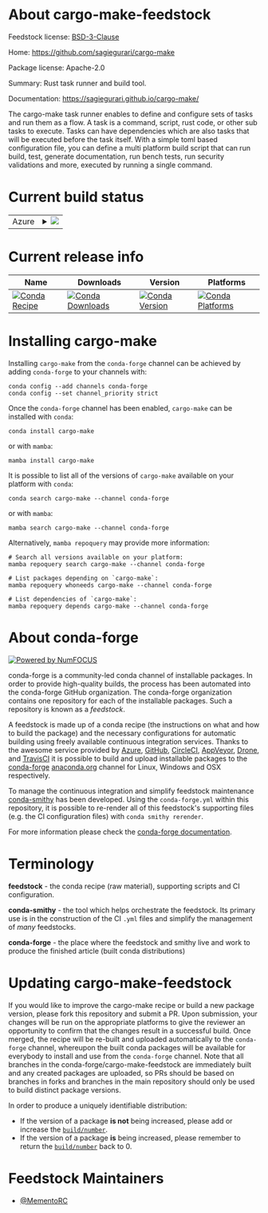 About cargo-make-feedstock
==========================

Feedstock license: [BSD-3-Clause](https://github.com/conda-forge/cargo-make-feedstock/blob/main/LICENSE.txt)

Home: https://github.com/sagiegurari/cargo-make

Package license: Apache-2.0

Summary: Rust task runner and build tool.

Documentation: https://sagiegurari.github.io/cargo-make/

The cargo-make task runner enables to define and configure sets of tasks and run them as a flow.
A task is a command, script, rust code, or other sub tasks to execute.
Tasks can have dependencies which are also tasks that will be executed before the task itself.
With a simple toml based configuration file, you can define a multi platform build script that
can run build, test, generate documentation, run bench tests, run security validations and more,
executed by running a single command.


Current build status
====================


<table>
    
  <tr>
    <td>Azure</td>
    <td>
      <details>
        <summary>
          <a href="https://dev.azure.com/conda-forge/feedstock-builds/_build/latest?definitionId=22078&branchName=main">
            <img src="https://dev.azure.com/conda-forge/feedstock-builds/_apis/build/status/cargo-make-feedstock?branchName=main">
          </a>
        </summary>
        <table>
          <thead><tr><th>Variant</th><th>Status</th></tr></thead>
          <tbody><tr>
              <td>linux_64</td>
              <td>
                <a href="https://dev.azure.com/conda-forge/feedstock-builds/_build/latest?definitionId=22078&branchName=main">
                  <img src="https://dev.azure.com/conda-forge/feedstock-builds/_apis/build/status/cargo-make-feedstock?branchName=main&jobName=linux&configuration=linux%20linux_64_" alt="variant">
                </a>
              </td>
            </tr><tr>
              <td>osx_64</td>
              <td>
                <a href="https://dev.azure.com/conda-forge/feedstock-builds/_build/latest?definitionId=22078&branchName=main">
                  <img src="https://dev.azure.com/conda-forge/feedstock-builds/_apis/build/status/cargo-make-feedstock?branchName=main&jobName=osx&configuration=osx%20osx_64_" alt="variant">
                </a>
              </td>
            </tr><tr>
              <td>win_64</td>
              <td>
                <a href="https://dev.azure.com/conda-forge/feedstock-builds/_build/latest?definitionId=22078&branchName=main">
                  <img src="https://dev.azure.com/conda-forge/feedstock-builds/_apis/build/status/cargo-make-feedstock?branchName=main&jobName=win&configuration=win%20win_64_" alt="variant">
                </a>
              </td>
            </tr>
          </tbody>
        </table>
      </details>
    </td>
  </tr>
</table>

Current release info
====================

| Name | Downloads | Version | Platforms |
| --- | --- | --- | --- |
| [![Conda Recipe](https://img.shields.io/badge/recipe-cargo--make-green.svg)](https://anaconda.org/conda-forge/cargo-make) | [![Conda Downloads](https://img.shields.io/conda/dn/conda-forge/cargo-make.svg)](https://anaconda.org/conda-forge/cargo-make) | [![Conda Version](https://img.shields.io/conda/vn/conda-forge/cargo-make.svg)](https://anaconda.org/conda-forge/cargo-make) | [![Conda Platforms](https://img.shields.io/conda/pn/conda-forge/cargo-make.svg)](https://anaconda.org/conda-forge/cargo-make) |

Installing cargo-make
=====================

Installing `cargo-make` from the `conda-forge` channel can be achieved by adding `conda-forge` to your channels with:

```
conda config --add channels conda-forge
conda config --set channel_priority strict
```

Once the `conda-forge` channel has been enabled, `cargo-make` can be installed with `conda`:

```
conda install cargo-make
```

or with `mamba`:

```
mamba install cargo-make
```

It is possible to list all of the versions of `cargo-make` available on your platform with `conda`:

```
conda search cargo-make --channel conda-forge
```

or with `mamba`:

```
mamba search cargo-make --channel conda-forge
```

Alternatively, `mamba repoquery` may provide more information:

```
# Search all versions available on your platform:
mamba repoquery search cargo-make --channel conda-forge

# List packages depending on `cargo-make`:
mamba repoquery whoneeds cargo-make --channel conda-forge

# List dependencies of `cargo-make`:
mamba repoquery depends cargo-make --channel conda-forge
```


About conda-forge
=================

[![Powered by
NumFOCUS](https://img.shields.io/badge/powered%20by-NumFOCUS-orange.svg?style=flat&colorA=E1523D&colorB=007D8A)](https://numfocus.org)

conda-forge is a community-led conda channel of installable packages.
In order to provide high-quality builds, the process has been automated into the
conda-forge GitHub organization. The conda-forge organization contains one repository
for each of the installable packages. Such a repository is known as a *feedstock*.

A feedstock is made up of a conda recipe (the instructions on what and how to build
the package) and the necessary configurations for automatic building using freely
available continuous integration services. Thanks to the awesome service provided by
[Azure](https://azure.microsoft.com/en-us/services/devops/), [GitHub](https://github.com/),
[CircleCI](https://circleci.com/), [AppVeyor](https://www.appveyor.com/),
[Drone](https://cloud.drone.io/welcome), and [TravisCI](https://travis-ci.com/)
it is possible to build and upload installable packages to the
[conda-forge](https://anaconda.org/conda-forge) [anaconda.org](https://anaconda.org/)
channel for Linux, Windows and OSX respectively.

To manage the continuous integration and simplify feedstock maintenance
[conda-smithy](https://github.com/conda-forge/conda-smithy) has been developed.
Using the ``conda-forge.yml`` within this repository, it is possible to re-render all of
this feedstock's supporting files (e.g. the CI configuration files) with ``conda smithy rerender``.

For more information please check the [conda-forge documentation](https://conda-forge.org/docs/).

Terminology
===========

**feedstock** - the conda recipe (raw material), supporting scripts and CI configuration.

**conda-smithy** - the tool which helps orchestrate the feedstock.
                   Its primary use is in the construction of the CI ``.yml`` files
                   and simplify the management of *many* feedstocks.

**conda-forge** - the place where the feedstock and smithy live and work to
                  produce the finished article (built conda distributions)


Updating cargo-make-feedstock
=============================

If you would like to improve the cargo-make recipe or build a new
package version, please fork this repository and submit a PR. Upon submission,
your changes will be run on the appropriate platforms to give the reviewer an
opportunity to confirm that the changes result in a successful build. Once
merged, the recipe will be re-built and uploaded automatically to the
`conda-forge` channel, whereupon the built conda packages will be available for
everybody to install and use from the `conda-forge` channel.
Note that all branches in the conda-forge/cargo-make-feedstock are
immediately built and any created packages are uploaded, so PRs should be based
on branches in forks and branches in the main repository should only be used to
build distinct package versions.

In order to produce a uniquely identifiable distribution:
 * If the version of a package **is not** being increased, please add or increase
   the [``build/number``](https://docs.conda.io/projects/conda-build/en/latest/resources/define-metadata.html#build-number-and-string).
 * If the version of a package **is** being increased, please remember to return
   the [``build/number``](https://docs.conda.io/projects/conda-build/en/latest/resources/define-metadata.html#build-number-and-string)
   back to 0.

Feedstock Maintainers
=====================

* [@MementoRC](https://github.com/MementoRC/)

